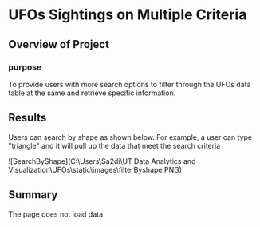 # UFOs Sightings on Multiple Criteria

## Overview of Project

### purpose

To provide users with more search options to filter through the UFOs data table at the same and retrieve specific information.

## Results

Users can search by shape as shown below. For example, a user can type "triangle" and it will pull up the data that meet the search criteria

![SearchByShape](C:\Users\Sa2di\UT Data Analytics and Visualization\UFOs\static\images\filterByshape.PNG)

## Summary

The page does not load data
